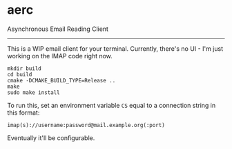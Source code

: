 # aerc

Asynchronous Email Reading Client

---

This is a WIP email client for your terminal. Currently, there's no UI - I'm
just working on the IMAP code right now.

    mkdir build
    cd build
    cmake -DCMAKE_BUILD_TYPE=Release ..
    make
    sudo make install

To run this, set an environment variable `CS` equal to a connection string in
this format:

    imap(s)://username:password@mail.example.org(:port)

Eventually it'll be configurable.
